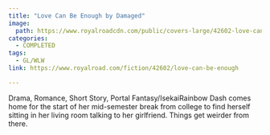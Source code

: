 ```yaml
---
title: "Love Can Be Enough by Damaged"
image:
  path: https://www.royalroadcdn.com/public/covers-large/42602-love-can-be-enough.jpg
categories:
  - COMPLETED
tags:
  - GL/WLW
link: https://www.royalroad.com/fiction/42602/love-can-be-enough

---
```

Drama, Romance, Short Story, Portal Fantasy/IsekaiRainbow Dash comes home for the start of her mid-semester break from college to find herself sitting in her living room talking to her girlfriend. Things get weirder from there.

